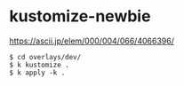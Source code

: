 # kustomize-newbie

https://ascii.jp/elem/000/004/066/4066396/

```
$ cd overlays/dev/
$ k kustomize .
$ k apply -k .
```
